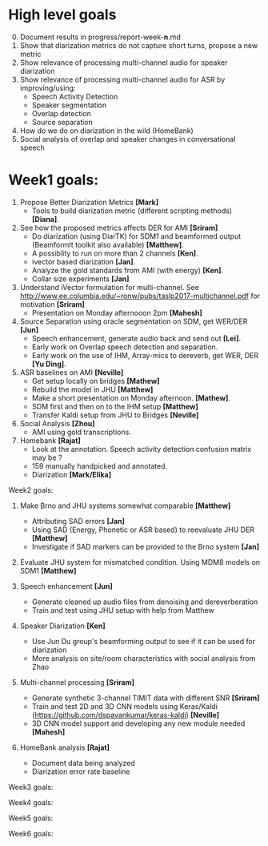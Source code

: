 # High level goals

0. Document results in progress/report-week-__n__.md
1. Show that diarization metrics do not capture short turns, propose a new metric
2. Show relevance of processing multi-channel audio for speaker diarization
3. Show relevance of processing multi-channel audio for ASR by improving/using:
   * Speech Activity Detection
   * Speaker segmentation
   * Overlap detection
   * Source separation
4. How do we do on diarization in the wild (HomeBank)
5. Social analysis of overlap and speaker changes in conversational speech

# Week1 goals:
1. Propose Better Diarization Metrics __[Mark]__ 
    * Tools to build diarization metric (different scripting methods) __[Diana]__.
2. See how the proposed metrics affects DER for AMI __[Sriram]__
    * Do diarization (using DiarTK) for SDM1 and beamformed output (BeamformIt toolkit also available) __[Matthew]__.  
    * A possiblity to run on more than 2 channels __[Ken]__.
    * ivector based diarization __[Jan]__.
    * Analyze the gold standards from AMI (with energy) __[Ken]__.
    * Collar size experiments __[Jan]__
3. Understand iVector formulation for multi-channel. See http://www.ee.columbia.edu/~ronw/pubs/taslp2017-multichannel.pdf for motivation __[Sriram]__
    * Presentation on Monday afternooon 2pm __[Mahesh]__
4. Source Separation using oracle segmentation on SDM, get WER/DER __[Jun]__
    * Speech enhancement, generate audio back and send out __[Lei]__. 
    * Early work on Overlap speech detection and separation.
    * Early work on the use of IHM, Array-mics to dereverb, get WER, DER __[Yu Ding]__.
5. ASR baselines on AMI __[Neville]__
    * Get setup locally on bridges __[Mathew]__
    * Rebuild the model in JHU __[Matthew]__
    * Make a short presentation on Monday afternoon. __[Mathew]__.
    * SDM first and then on to the IHM setup __[Matthew]__
    * Transfer Kaldi setup from JHU to Bridges __[Neville]__
6. Social Analysis  __[Zhou]__
    * AMI using gold transcriptions.
7. Homebank __[Rajat]__ 
    * Look at the annotation. Speech activity detection confusion matrix may be ?
    * 159 manually handpicked and annotated. 
    * Diarization __[Mark/Elika]__ 

Week2 goals:
1. Make Brno and JHU systems somewhat comparable __[Matthew]__
    * Attributing SAD errors __[Jan]__
    * Using SAD (Energy, Phonetic or ASR based) to reevaluate JHU DER __[Matthew]__
    * Investigate if SAD markers can be provided to the Brno system __[Jan]__

2. Evaluate JHU system for mismatched condition. Using MDM8 models on SDM1 __[Matthew]__

3. Speech enhancement __[Jun]__
    * Generate cleaned up audio files from denoising and dereverberation
    * Train and test using JHU setup with help from Matthew

4. Speaker Diarization __[Ken]__
    * Use Jun Du group's beamforming output to see if it can be used for diarization
    * More analysis on site/room characteristics with social analysis from Zhao

5. Multi-channel processing __[Sriram]__
    * Generate synthetic 3-channel TIMIT data with different SNR __[Sriram]__
    * Train and test 2D and 3D CNN models using Keras/Kaldi (https://github.com/dspavankumar/keras-kaldi) __[Neville]__
    * 3D CNN model support and developing any new module needed __[Mahesh]__

6. HomeBank analysis __[Rajat]__
    * Document data being analyzed
    * Diarization error rate baseline


Week3 goals:

Week4 goals:

Week5 goals:

Week6 goals:

